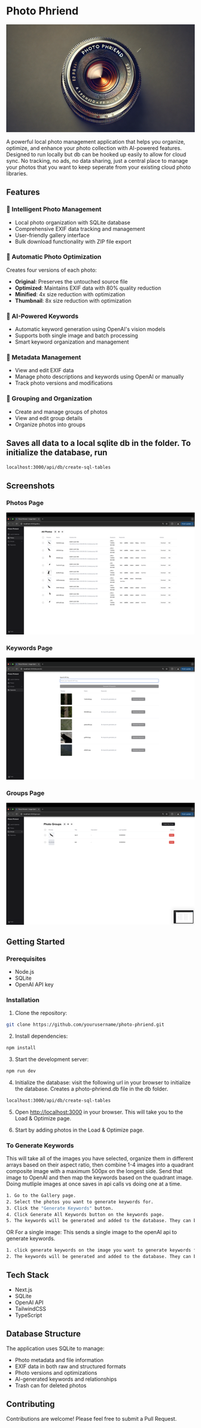 # Photo Phriend

![Photo Phriend Banner](public/assets/img/banner/photo-phriend-banner.webp)

A powerful local photo management application that helps you organize, optimize, and enhance your photo collection with AI-powered features. Designed to run locally but db can be hooked up easily to allow for cloud sync. No tracking, no ads, no data sharing, just a central place to manage your photos that you want to keep seperate from your existing cloud photo libraries.

## Features

### 📸 Intelligent Photo Management
- Local photo organization with SQLite database
- Comprehensive EXIF data tracking and management
- User-friendly gallery interface
- Bulk download functionality with ZIP file export

### 🔄 Automatic Photo Optimization
Creates four versions of each photo:
- **Original**: Preserves the untouched source file
- **Optimized**: Maintains EXIF data with 80% quality reduction
- **Minified**: 4x size reduction with optimization
- **Thumbnail**: 8x size reduction with optimization

### 🤖 AI-Powered Keywords
- Automatic keyword generation using OpenAI's vision models
- Supports both single image and batch processing
- Smart keyword organization and management

### 📝 Metadata Management
- View and edit EXIF data
- Manage photo descriptions and keywords using OpenAI or manually
- Track photo versions and modifications

### 📂 Grouping and Organization
- Create and manage groups of photos
- View and edit group details
- Organize photos into groups

## Saves all data to a local sqlite db in the folder. To initialize the database, run
``` bash
localhost:3000/api/db/create-sql-tables
```

## Screenshots

### Photos Page
![Photo Phriend Screenshot](public/assets/readme/screenshots/all-photos.png)

### Keywords Page
![Photo Phriend Screenshot](public/assets/readme/screenshots/keywords.png)

### Groups Page
![Photo Phriend Screenshot](public/assets/readme/screenshots/groups.png)




## Getting Started

### Prerequisites
- Node.js
- SQLite
- OpenAI API key

### Installation
1. Clone the repository:
```bash
git clone https://github.com/yourusername/photo-phriend.git
```

2. Install dependencies:
```bash
npm install
```

3. Start the development server:
```bash
npm run dev
```

4. Initialize the database:
visit the following url in your browser to initialize the database. Creates a photo-phriend.db file in the db folder.
```bash
localhost:3000/api/db/create-sql-tables
```

5. Open [http://localhost:3000](http://localhost:3000) in your browser. This will take you to the Load & Optimize page.

6. Start by adding photos in the Load & Optimize page. 


### To Generate Keywords
This will take all of the images you have selected, organize them in different arrays based on their aspect ratio, then combine 1-4 images into a quadrant composite image with a maximum 500px on the longest side. Send that image to OpenAI and then map the keywords based on the quadrant image. Doing mutliple images at once saves in api calls vs doing one at a time.
```bash
1. Go to the Gallery page.
2. Select the photos you want to generate keywords for.
3. Click the "Generate Keywords" button.
4. Click Generate All Keywords button on the keywords page.
5. The keywords will be generated and added to the database. They can be edited later on by clicking the edit button on the All Photos page.
```
OR For a single image:
This sends a single image to the openAI api to generate keywords.
```bash
1. click generate keywords on the image you want to generate keywords for.
2. The keywords will be generated and added to the database. They can be edited later on by clicking the edit button on the All Photos page.
```


## Tech Stack
- Next.js
- SQLite
- OpenAI API
- TailwindCSS
- TypeScript

## Database Structure
The application uses SQLite to manage:
- Photo metadata and file information
- EXIF data in both raw and structured formats
- Photo versions and optimizations
- AI-generated keywords and relationships
- Trash can for deleted photos


## Contributing
Contributions are welcome! Please feel free to submit a Pull Request.




